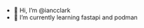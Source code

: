 - 👋 Hi, I’m @iancclark
- 🌱 I’m currently learning fastapi and podman
<!---
iancclark/iancclark is a ✨ special ✨ repository because its `README.md` (this file) appears on your GitHub profile.
You can click the Preview link to take a look at your changes.
--->
